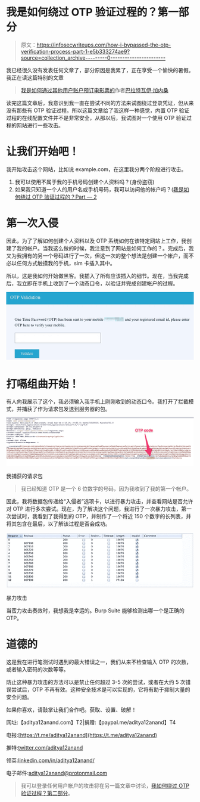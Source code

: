 # 我是如何绕过 OTP 验证过程的？第一部分

> 原文：<https://infosecwriteups.com/how-i-bypassed-the-otp-verification-process-part-1-e5b333274ae9?source=collection_archive---------0----------------------->

我已经很久没有发表任何文章了，部分原因是我累了，正在享受一个愉快的暑假。我正在读这篇特别的文章

> [我是如何通过其他用户账户预订电影票的](https://medium.com/bugbountywriteup/responsible-disclosure-how-i-could-have-booked-movie-tickets-through-other-user-accounts-2db26a037b4c)作者[巴拉特瓦伊·加内桑](https://medium.com/@bharath95)

读完这篇文章后，我意识到我一直在尝试不同的方法来试图绕过登录凭证，但从来没有那些有 OTP 验证过程。所以这篇文章给了我这样一种感觉，内置 OTP 验证过程的在线配置文件并不是非常安全，从那以后，我试图对一个使用 OTP 验证过程的网站进行一些攻击。

# 让我们开始吧！

我开始攻击这个网站，比如说 example.com，在这里我分两个阶段进行攻击。

1.  我可以使用不属于我的手机号码创建个人资料吗？(身份盗窃)
2.  如果我只知道一个人的用户名或手机号码，我可以访问他的帐户吗？([我是如何绕过 OTP 验证过程的？Part — 2](https://medium.com/@aditya12anand/how-i-bypassed-the-otp-verification-process-part-2-c69f067216d)

# 第一次入侵

因此，为了了解如何创建个人资料以及 OTP 系统如何在该特定网站上工作，我创建了我的帐户。当我这么做的时候，我注意到了网站是如何工作的？。完成后，我又为我拥有的另一个号码进行了一次，但这一次的整个想法是创建一个帐户，而不必以任何方式触摸我的手机，sim 卡插入其中。

所以，这是我如何开始做黑客。我插入了所有应该插入的细节。现在，当我完成后，我立即在手机上收到了一个动态口令，以验证并完成创建帐户的过程。

![](img/aaef3d8bbede345c85b29973fe8a5ecb.png)

# 打嗝组曲开始！

有人向我展示了这个，我必须输入我手机上刚刚收到的动态口令。我打开了拦截模式，并捕获了作为请求包发送到服务器的包。

![](img/29ff06de19b9a6d3f669799367ea26ca.png)

我捕获的请求包

> 我已经知道 OTP 是一个 6 位数字的号码，因为我收到了我的第一个帐户。

因此，我将数据包传递给“入侵者”选项卡，以进行暴力攻击，并查看网站是否允许对 OTP 进行多次尝试。现在，为了解决这个问题，我进行了一次暴力攻击，第一次尝试时，我看到了我得到的 OTP，并制作了一个将近 150 个数字的长列表，并将其包含在最后，以了解该过程是否会成功。

![](img/58565804b6eec448ed6a77b014794a86.png)

暴力攻击

当蛮力攻击奏效时，我想我是幸运的。Burp Suite 能够检测出哪一个是正确的 OTP。

# 道德的

这是我在进行笔测试时遇到的最大错误之一，我们从来不检查输入 OTP 的次数，或者输入密码的次数等等。

防止这种暴力攻击的方法可以是禁止任何超过 3-5 次的尝试，或者在大约 5 次错误尝试后，OTP 不再有效。这种安全技术是可以实现的，它将有助于抑制大量的安全问题。

如果你喜欢，请鼓掌让我们合作吧。获取、设置、破解！

网址:【aditya12anand.com】T2|捐赠:【paypal.me/aditya12anand】T4

电报:[https://t.me/aditya12anand](https://t.me/aditya12anand)

推特:[twitter.com/aditya12anand](https://twitter.com/aditya12anand?source=post_page---------------------------)

领英:[linkedin.com/in/aditya12anand/](https://www.linkedin.com/in/aditya12anand/?source=post_page---------------------------)

电子邮件:aditya12anand@protonmail.com

> 我可以登录任何用户帐户的攻击将在另一篇文章中讨论，[我如何绕过 OTP 验证过程？第二部分](https://medium.com/@aditya12anand/how-i-bypassed-the-otp-verification-process-part-2-c69f067216d)。